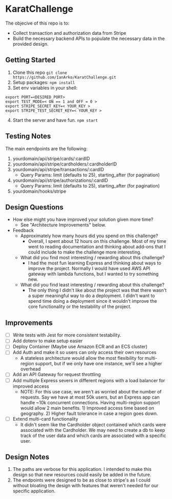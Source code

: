 # KaratChallenge
The objecive of this repo is to:
- Collect transaction and authorization data from Stripe
- Build the necessary backend APIs to populate the necessary data in the provided design.

## Getting Started
1. Clone this repo
`git clone https://github.com/IanArko/KaratChallenge.git`
2. Setup packages:
`npm install`
3. Set env variables in your shell:
```
export PORT=<DESIRED_PORT>
export TEST_MODE=< ON == 1 and OFF = 0 >
export STRIPE_SECRET_KEY=< YOUR_KEY >
export STRIPE_TEST_SECRET_KEY=< YOUR_KEY >
```
4. Start the server and have fun.
`npm start`


## Testing Notes
The main eendpoints are the following:
1. yourdomain/api/stripe/cards/:cardID
2. yourdomain/api/stripe/cardholders/:cardholderID
3. yourdomain/api/stripe/transactions/:cardID
    - Query Params: limit (defaults to 25), starting_after (for pagination) 
4. yourdomain/api/stripe/authorizations/:cardID
    - Query Params: limit (defaults to 25), starting_after (for pagination)
5. yourdomain/hooks/stripe

## Design Questions
- How else might you have improved your solution given more time?
    - See "Architecture Improvements" below.
- Feedback
    - Approximately how many hours did you spend on this challenge?
        - Overall, I spent about 12 hours on this challenge. Most of my time went to reading documentation and thinking about add-ons that I could include to make the challenge more interesting.
    - What did you find most interesting / rewarding about this challenge?
         - I had the most fun learning Express and thinking about ways to improve the project. Normally I would have used AWS API gateway with lambda functions, but I wanted to try something new.
    - What did you find least interesting / rewarding about this challenge?
        - The only thing I didn't like about the project was that there wasn't a super meaningful way to do a deployment. I didn't want to spend time doing a deployment since it wouldn't improve the core functionality or the testability of the project.

## Improvements
- [ ] Write tests with Jest for more consistent testability.
- [ ] Add dotenv to make setup easier
- [ ] Deploy Container (Maybe use Amazon ECR and an ECS cluster)
- [ ] Add Auth and make it so users can only access their own resources
    - A stateless architecture would allow the most flexibility for multi-region support, but if we only have one instance, we'll see a higher overhead
- [ ] Add an API Gateway for request throttling
- [ ] Add multiple Express severs in different regions with a load balancer for improved access
    - NOTE: For this use case, we aren't as worried about the number of requests. Say we have at most 50k users, but an Express app can handle ~10k concurrent connections. Having multi-region support would allow 2 main benefits. 1) Improved access time based on geography. 2) Higher fault tolerance in case a region goes down.
- [ ] Extend multi-card functionality
    - It didn't seem like the Cardholder object contained which cards were associated with the Cardholder. We may need to create a db to keep track of the user data and which cards are associated with a specific user.

## Design Notes
1. The paths are verbose for this application. I intended to make this design so that new resources could easily be added in the future.
2. The endpoints were designed to be as close to stripe's as I could without bloating the design with features that weren't needed for our specific application.
